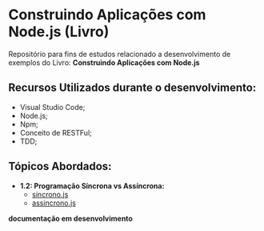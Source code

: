 # Construindo Aplicações com Node.js (Livro)

Repositório para fins de estudos relacionado a desenvolvimento de exemplos do Livro: **Construindo Aplicações com Node.js**

## Recursos Utilizados durante o desenvolvimento:

- Visual Studio Code;
- Node.js;
- Npm;
- Conceito de RESTFul;
- TDD;

## Tópicos Abordados:

- **1.2: Programação Síncrona vs Assíncrona:**
    * [sincrono.js]()
    * [assincrono.js]()


**documentação em desenvolvimento**
